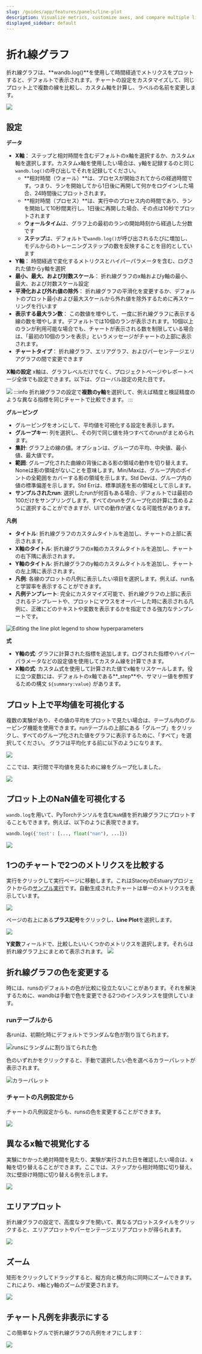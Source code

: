 ```yaml
---
slug: /guides/app/features/panels/line-plot
description: Visualize metrics, customize axes, and compare multiple lines on the same plot
displayed_sidebar: default
---
```


# 折れ線グラフ

折れ線グラフは、**wandb.log()**を使用して時間経過でメトリクスをプロットすると、デフォルトで表示されます。チャートの設定をカスタマイズして、同じプロット上で複数の線を比較し、カスタム軸を計算し、ラベルの名前を変更します。

![](/images/app_ui/line_plot_example.png)

## 設定

**データ**

* **X軸**： ステップと相対時間を含むデフォルトのx軸を選択するか、カスタムx軸を選択します。カスタムx軸を使用したい場合は、y軸を記録するのと同じ`wandb.log()`の呼び出しでそれを記録してください。
  * **相対時間（ウォール）**は、プロセスが開始されてからの経過時間です。つまり、ランを開始してから1日後に再開して何かをログインした場合、24時間後にプロットされます。
  * **相対時間（プロセス）**は、実行中のプロセス内の時間であり、ランを開始して10秒間実行し、1日後に再開した場合、その点は10秒でプロットされます
  * **ウォールタイム**は、グラフ上の最初のランの開始時刻から経過した分数です
  * **ステップ**は、デフォルトで`wandb.log()`が呼び出されるたびに増加し、モデルからのトレーニングステップの数を反映することを目的としています
* **Y軸**： 時間経過で変化するメトリクスとハイパーパラメータを含む、ログされた値からy軸を選択
* **最小、最大、および対数スケール**： 折れ線グラフのx軸およびy軸の最小、最大、および対数スケール設定
* **平滑化および外れ値の除外**： 折れ線グラフの平滑化を変更するか、デフォルトのプロット最小および最大スケールから外れ値を除外するために再スケーリングを行います
* **表示する最大ラン数**： この数値を増やして、一度に折れ線グラフに表示する線の数を増やします。デフォルトでは10個のランが表示されます。10個以上のランが利用可能な場合でも、チャートが表示される数を制限している場合は、「最初の10個のランを表示」というメッセージがチャートの上部に表示されます。
* **チャートタイプ**： 折れ線グラフ、エリアグラフ、およびパーセンテージエリアグラフの間で変更できます

**X軸の設定**
x軸は、グラフレベルだけでなく、プロジェクトページやレポートページ全体でも設定できます。以下は、グローバル設定の見た目です。

![](/images/app_ui/x_axis_global_settings.png)
:::info
折れ線グラフの設定で**複数のy軸**を選択して、例えば精度と検証精度のような異なる指標を同じチャートで比較できます。
:::

**グルーピング**

* グルーピングをオンにして、平均値を可視化する設定を表示します。
* **グループキー**: 列を選択し、その列で同じ値を持つすべてのrunがまとめられます。
* **集計**: グラフ上の線の値。オプションは、グループの平均、中央値、最小値、最大値です。
* **範囲**: グループ化された曲線の背後にある影の領域の動作を切り替えます。Noneは影の領域がないことを意味します。Min/Maxは、グループ内のポイントの全範囲をカバーする影の領域を示します。Std Devは、グループ内の値の標準偏差を示します。Std Errは、標準誤差を影の領域として示します。
* **サンプルされたrun**: 選択したrunが何百もある場合、デフォルトでは最初の100だけをサンプリングします。すべてのrunをグループ化の計算に含めるように選択することができますが、UIでの動作が遅くなる可能性があります。

**凡例**

* **タイトル**: 折れ線グラフのカスタムタイトルを追加し、チャートの上部に表示されます。
* **X軸のタイトル**: 折れ線グラフのx軸のカスタムタイトルを追加し、チャートの右下隅に表示されます。
* **Y軸のタイトル**: 折れ線グラフのy軸のカスタムタイトルを追加し、チャートの左上隅に表示されます。
* **凡例**: 各線のプロットの凡例に表示したい項目を選択します。例えば、run名と学習率を表示することができます。
* **凡例テンプレート**: 完全にカスタマイズ可能で、折れ線グラフの上部に表示されるテンプレートや、プロットにマウスをオーバーした時に表示される凡例に、正確にどのテキストや変数を表示するかを指定できる強力なテンプレートです。

![Editing the line plot legend to show hyperparameters](/images/app_ui/legend.png)

**式**

* **Y軸の式**: グラフに計算された指標を追加します。ログされた指標やハイパーパラメータなどの設定値を使用してカスタム線を計算できます。
* **X軸の式**: カスタム式を使用して計算された値でx軸をリスケールします。役に立つ変数には、デフォルトのx軸である\*\*\_step\*\*や、サマリー値を参照するための構文 `${summary:value}` があります。

## プロット上で平均値を可視化する

複数の実験があり、その値の平均をプロットで見たい場合は、テーブル内のグルーピング機能を使用できます。runテーブルの上部にある「グループ」をクリックし、すべてのグループ化された値をグラフに表示するために、「すべて」を選択してください。
グラフは平均化する前に以下のようになります。

![](/images/app_ui/demo_precision_lines.png)

ここでは、実行間で平均値を見るために線をグループ化しました。

![](/images/app_ui/demo_average_precision_lines.png)

## プロット上のNaN値を可視化する

`wandb.log`を用いて、PyTorchテンソルを含む`NaN`値を折れ線グラフにプロットすることもできます。例えば、以下のように表現できます。

```python
wandb.log({'test': [..., float("nan"), ...]})
```

![](/images/app_ui/visualize_nan.png)

## 1つのチャートで2つのメトリクスを比較する

実行をクリックして実行ページに移動します。これはStaceyのEstuaryプロジェクトからの[サンプル実行](https://app.wandb.ai/stacey/estuary/runs/9qha4fuu?workspace=user-carey)です。自動生成されたチャートは単一のメトリクスを表示しています。

![](@site/static/images/app_ui/visualization_add.png)

ページの右上にある**プラス記号**をクリックし、**Line Plot**を選択します。

![](https://downloads.intercomcdn.com/i/o/142936481/d0648728180887c52ab46549/image.png)

**Y変数**フィールドで、比較したいいくつかのメトリクスを選択します。それらは折れ線グラフ上にまとめて表示されます。
![](https://downloads.intercomcdn.com/i/o/146033909/899fc05e30795a1d7699dc82/Screen+Shot+2019-09-04+at+9.10.52+AM.png)

## 折れ線グラフの色を変更する

時には、runsのデフォルトの色が比較に役立たないことがあります。それを解決するために、wandbは手動で色を変更できる2つのインスタンスを提供しています。

### runテーブルから

各runは、初期化時にデフォルトでランダムな色が割り当てられます。

![runsにランダムに割り当てられた色](/images/app_ui/line_plots_run_table_random_colors.png)

色のいずれかをクリックすると、手動で選択したい色を選べるカラーパレットが表示されます。

![カラーパレット](/images/app_ui/line_plots_run_table_color_palette.png)

### チャートの凡例設定から

チャートの凡例設定からも、runsの色を変更することができます。

![](/images/app_ui/plot_style_line_plot_legend.png)

## 異なるx軸で視覚化する

実験にかかった絶対時間を見たり、実験が実行された日を確認したい場合は、x軸を切り替えることができます。ここでは、ステップから相対時間に切り替え、次に壁掛け時間に切り替える例を示します。

![](/images/app_ui/howto_use_relative_time_or_wall_time.gif)
## エリアプロット



折れ線グラフの設定で、高度なタブを開いて、異なるプロットスタイルをクリックすると、エリアプロットやパーセンテージエリアプロットが得られます。



![](/images/app_ui/line_plots_area_plots.gif)



## ズーム



矩形をクリックしてドラッグすると、縦方向と横方向に同時にズームできます。これにより、x軸とy軸のズームが変更されます。



![](/images/app_ui/line_plots_zoom.gif)



## チャート凡例を非表示にする



この簡単なトグルで折れ線グラフの凡例をオフにします：



![](/images/app_ui/demo_hide_legend.gif)